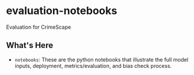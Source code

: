 evaluation-notebooks
====================

Evaluation for CrimeScape

What's Here
-----------

-	`notebooks`: These are the python notebooks that illustrate the full model inputs, deployment, metrics/evaluation, and bias check process.
